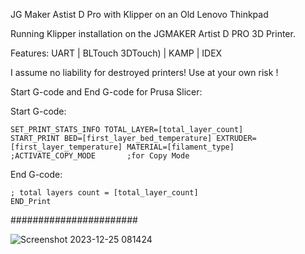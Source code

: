 JG Maker Astist D Pro with Klipper on an Old Lenovo Thinkpad

Running Klipper installation on the JGMAKER Artist D PRO 3D Printer.

Features: UART | BLTouch 3DTouch) | KAMP | IDEX

I assume no liability for destroyed printers! Use at your own risk !

Start G-code and End G-code for Prusa Slicer:

Start G-code:                                                                                            
```
SET_PRINT_STATS_INFO TOTAL_LAYER=[total_layer_count]
START_PRINT BED=[first_layer_bed_temperature] EXTRUDER=[first_layer_temperature] MATERIAL=[filament_type]        
;ACTIVATE_COPY_MODE       ;for Copy Mode
```

End G-code:
```
; total layers count = [total_layer_count]                                
END_Print
```



#######################

![Screenshot 2023-12-25 081424](https://github.com/Martin-Stiller/JG-Maker-Artist-D-Pro-Klipper-Mainsail/assets/49054392/a35b38a1-e1d7-4680-a9f7-28c7365c90a6)


